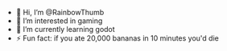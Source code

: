 - 👋 Hi, I’m @RainbowThumb
- 👀 I’m interested in gaming
- 🌱 I’m currently learning godot
- ⚡ Fun fact: if you ate 20,000 bananas in 10 minutes you'd die

<!---
RainbowThumb/RainbowThumb is a ✨ special ✨ repository because its `README.md` (this file) appears on your GitHub profile.
You can click the Preview link to take a look at your changes.
--->
